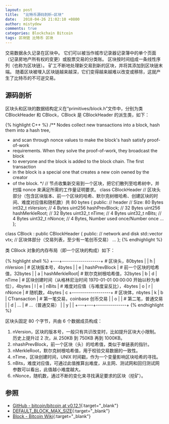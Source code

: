 ```yaml
---
layout: post
title:  "比特币源码剖析—区块"
date:   2018-04-26 21:02:10 +0800
author: mistydew
comments: true
categories: Blockchain Bitcoin
tags: 区块链 比特币 区块
---
```

交易数据永久记录在区块中。
它们可以被当作城市记录器记录簿中的单个页面（记录房地产所有权的变更）或股票交易的分类账。
区块按时间组成一条线性序列（也称为区块链）。
矿工不断地处理新交易到新的区块，并将其添加到区块链末端。
随着区块被埋入区块链越来越深，它们变得越来越难以改变或移除，这就产生了比特币的不可逆交易。

## 源码剖析

区块头和区块的数据结构定义在“primitives/block.h”文件中，分别为类 CBlockHeader 和 CBlock，CBlock 是 CBlockHeader 的派生类，如下：

{% highlight C++ %}
/** Nodes collect new transactions into a block, hash them into a hash tree,
 * and scan through nonce values to make the block's hash satisfy proof-of-work
 * requirements.  When they solve the proof-of-work, they broadcast the block
 * to everyone and the block is added to the block chain.  The first transaction
 * in the block is a special one that creates a new coin owned by the creator
 * of the block.
 */ // 节点收集新交易到一个区块，把它们散列至哈希树中，并扫描 nonce 来满足所需的工作量证明要求。
class CBlockHeader // 区块头部分（包含区块版本、前一个区块的哈希、默尔克树根哈希、创建区块的时间、难度对应值和随机数）共 80 bytes
{
public:
    // header // Size: 80 Bytes
    int32_t nVersion; // 4 Bytes
    uint256 hashPrevBlock; // 32 Bytes
    uint256 hashMerkleRoot; // 32 Bytes
    uint32_t nTime; // 4 Bytes
    uint32_t nBits; // 4 Bytes
    uint32_t nNonce; // 4 Bytes, Number used once/Number once
    ...
};

class CBlock : public CBlockHeader
{
public:
    // network and disk
    std::vector<CTransaction> vtx; // 区块体部分（交易列表，至少有一笔创币交易）
    ...
};
{% endhighlight %}

类 CBlock 对象的内存布局（即一个区块的构成）如下：

{% highlight shell %}
+---+-------------------+ # 区块头，80bytes
|   | h | nVersion      |  # 区块版本号，4bytes
|   | e | hashPrevBlock |  # 前一个区块的哈希值，32bytes
|   | a | hashMerkleRoot|  # 默尔克树根哈希值，32bytes
| b | d | nTime         |  # 区块创建时间（从格林尼治时间 1970-01-01 00:00:00 开始以秒为单位），4bytes
| l | e | nBits         |  # 难度对应值（与难度呈反比），4bytes
| o | r | nNonce        |  # 随机数，4bytes
| c +-------------------+ # 区块体，nbytes
| k | b | CTransaction  |  # 第一笔交易，coinbase 创币交易
|   | o |               |  # 第二笔，普通交易
|   | d | ...           |  # ...（普通交易）
|   | y |               |
+---+---+---------------+
{% endhighlight %}

区块头固定 80 个字节，共由 6 个数据成员构成：
1. nVersion，区块的版本号，一般只有共识改变时，比如提升区块大小限制。
历史上提升过 2 次，从 250KB 到 750KB 再到 1000KB。
2. nhashPrevBlock，前一个区块（头）的哈希值，类似于单链表的指针。
3. nMerkleRoot，默尔克树根哈希值，用于校验交易数据的一致性。
4. nTime，区块创建时间，UNIX 时间戳，作为一个变量影响区块哈希的寻找。
5. nBits，难度对应值，可通过此值推算出难度，从主网、测试网和回归测试网参数可以看出，此值越小难度越大。
6. nNonce，随机数，通过不断的变化来寻找满足要求的区块（挖矿）。

## 参照

* [GitHub - bitcoin/bitcoin at v0.12.1](https://github.com/bitcoin/bitcoin/tree/v0.12.1){:target="_blank"}
* [DEFAULT_BLOCK_MAX_SIZE](https://github.com/bitcoin/bitcoin/search?q=DEFAULT_BLOCK_MAX_SIZE&type=Issues){:target="_blank"}
* [Block - Bitcoin Wiki](https://en.bitcoin.it/wiki/Block){:target="_blank"}
